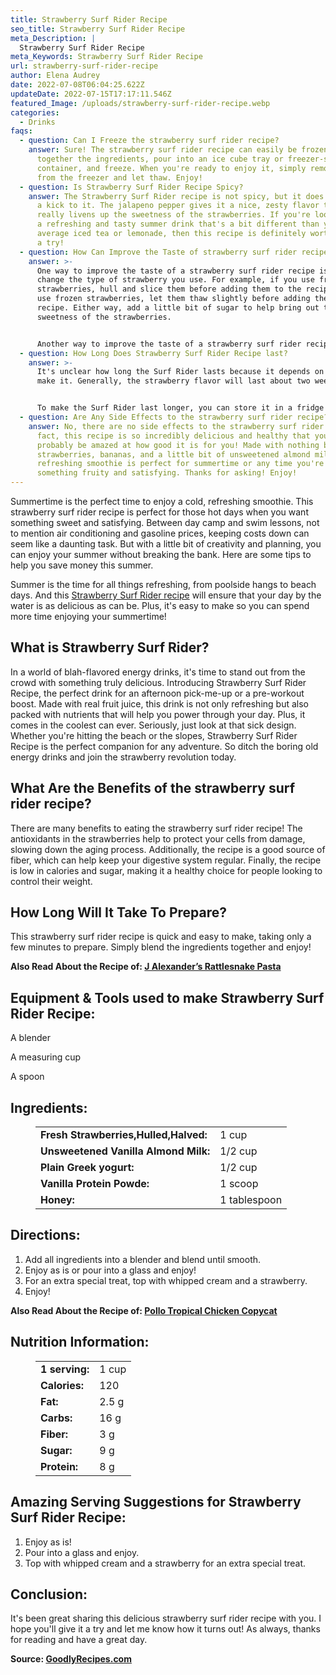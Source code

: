 ```yaml
---
title: Strawberry Surf Rider Recipe
seo_title: Strawberry Surf Rider Recipe
meta_Description: |
  Strawberry Surf Rider Recipe
meta_Keywords: Strawberry Surf Rider Recipe
url: strawberry-surf-rider-recipe
author: Elena Audrey
date: 2022-07-08T06:04:25.622Z
updateDate: 2022-07-15T17:17:11.546Z
featured_Image: /uploads/strawberry-surf-rider-recipe.webp
categories:
  - Drinks
faqs:
  - question: Can I Freeze the strawberry surf rider recipe?
    answer: Sure! The strawberry surf rider recipe can easily be frozen. Simply mix
      together the ingredients, pour into an ice cube tray or freezer-safe
      container, and freeze. When you're ready to enjoy it, simply remove it
      from the freezer and let thaw. Enjoy!
  - question: Is Strawberry Surf Rider Recipe Spicy?
    answer: The Strawberry Surf Rider recipe is not spicy, but it does have a bit of
      a kick to it. The jalapeno pepper gives it a nice, zesty flavor that
      really livens up the sweetness of the strawberries. If you're looking for
      a refreshing and tasty summer drink that's a bit different than your
      average iced tea or lemonade, then this recipe is definitely worth giving
      a try!
  - question: How Can Improve the Taste of strawberry surf rider recipe?
    answer: >-
      One way to improve the taste of a strawberry surf rider recipe is to
      change the type of strawberry you use. For example, if you use fresh
      strawberries, hull and slice them before adding them to the recipe. If you
      use frozen strawberries, let them thaw slightly before adding them to the
      recipe. Either way, add a little bit of sugar to help bring out the
      sweetness of the strawberries.


      Another way to improve the taste of a strawberry surf rider recipe is to change the type of liquid you use. Instead of water, try using orange juice or lemonade. This will give the drink a more refreshing flavor. You could also experiment with different types of alcohol, such as vodka or rum. Adding a shot of alcohol
  - question: How Long Does Strawberry Surf Rider Recipe last?
    answer: >-
      It's unclear how long the Surf Rider lasts because it depends on how you
      make it. Generally, the strawberry flavor will last about two weeks.


      To make the Surf Rider last longer, you can store it in a fridge or freezer. If you freeze it, make sure to let it thaw before you drink it or eat it.
  - question: Are Any Side Effects to the strawberry surf rider recipe?
    answer: No, there are no side effects to the strawberry surf rider recipe. In
      fact, this recipe is so incredibly delicious and healthy that you'll
      probably be amazed at how good it is for you! Made with nothing but fresh
      strawberries, bananas, and a little bit of unsweetened almond milk, this
      refreshing smoothie is perfect for summertime or any time you're craving
      something fruity and satisfying. Thanks for asking! Enjoy!
---
```

Summertime is the perfect time to enjoy a cold, refreshing smoothie. This strawberry surf rider recipe is perfect for those hot days when you want something sweet and satisfying. Between day camp and swim lessons, not to mention air conditioning and gasoline prices, keeping costs down can seem like a daunting task. But with a little bit of creativity and planning, you can enjoy your summer without breaking the bank. Here are some tips to help you save money this summer.

Summer is the time for all things refreshing, from poolside hangs to beach days. And this [Strawberry Surf Rider recipe](https://goodlyrecipes.com/strawberry-surf-rider-recipe/) will ensure that your day by the water is as delicious as can be. Plus, it's easy to make so you can spend more time enjoying your summertime!

## **What is Strawberry Surf Rider?**

In a world of blah-flavored energy drinks, it's time to stand out from the crowd with something truly delicious. Introducing Strawberry Surf Rider Recipe, the perfect drink for an afternoon pick-me-up or a pre-workout boost. Made with real fruit juice, this drink is not only refreshing but also packed with nutrients that will help you power through your day. Plus, it comes in the coolest can ever. Seriously, just look at that sick design. Whether you're hitting the beach or the slopes, Strawberry Surf Rider Recipe is the perfect companion for any adventure. So ditch the boring old energy drinks and join the strawberry revolution today.

## **What Are the Benefits of the strawberry surf rider recipe?**

There are many benefits to eating the strawberry surf rider recipe! The antioxidants in the strawberries help to protect your cells from damage, slowing down the aging process. Additionally, the recipe is a good source of fiber, which can help keep your digestive system regular. Finally, the recipe is low in calories and sugar, making it a healthy choice for people looking to control their weight.

## **How Long Will It Take To Prepare?**

This strawberry surf rider recipe is quick and easy to make, taking only a few minutes to prepare. Simply blend the ingredients together and enjoy!

**Also Read About the Recipe of: <a href="https://goodlyrecipes.com/j-alexanders-rattlesnake-pasta-recipe/" target="_blank" rel="noopener">J Alexander’s Rattlesnake Pasta</a>**

## **Equipment & Tools used to make Strawberry Surf Rider Recipe:**

A blender

A measuring cup

A spoon

## **Ingredients:**

<figure class="wp-block-table is-style-stripes">
  <table>
    <tbody>
      <tr>
        <td>
          <strong>Fresh Strawberries,Hulled,Halved:</strong>
        </td>
        <td> 1 cup </td>
      </tr>
      <tr>
        <td>
          <strong>Unsweetened Vanilla Almond Milk:</strong>
        </td>
        <td>1/2 cup</td>
      </tr>
      <tr>
        <td>
          <strong>Plain Greek yogurt:</strong>
        </td>
        <td>1/2 cup</td>
      </tr>
      <tr>
        <td>
          <strong>Vanilla Protein Powde:</strong>
        </td>
        <td>1 scoop</td>
     </tr>
      <tr>
        <td>
          <strong>Honey:</strong>
        </td>
        <td>1 tablespoon</td>
      </tr>

 </tbody>
  </table>
</figure>

## **Directions:**

1. Add all ingredients into a blender and blend until smooth.
2. Enjoy as is or pour into a glass and enjoy!
3. For an extra special treat, top with whipped cream and a strawberry.
4. Enjoy!

**Also Read About the Recipe of: <a href="https://goodlyrecipes.com/pollo-tropical-chicken-copycat-recipe/" target="_blank" rel="noopener">Pollo Tropical Chicken Copycat</a>**

## **Nutrition Information:**

<figure class="wp-block-table is-style-stripes">
  <table>
    <tbody>
      <tr>
        <td>
          <strong>1 serving:</strong>
        </td>
        <td>1 cup </td>
      </tr>
      <tr>
        <td>
          <strong>Calories:</strong>
        </td>
        <td>120</td>
      </tr>
      <tr>
        <td>
          <strong>Fat:</strong>
        </td>
        <td>2.5 g</td>
      </tr>
      <tr>
        <td>
          <strong>Carbs:</strong>
        </td>
        <td>16 g</td>
     </tr>
      <tr>
        <td>
          <strong>Fiber:</strong>
        </td>
        <td>3 g</td>
      </tr>
<tr>
        <td>
          <strong>Sugar:</strong>
        </td>
        <td> 9 g</td>
      </tr>
<tr>
        <td>
          <strong>Protein:</strong>
        </td>
        <td>8 g</td>
      </tr> 

</tbody>
  </table>
</figure>

## **Amazing Serving Suggestions for Strawberry Surf Rider Recipe:**

1. Enjoy as is!
2. Pour into a glass and enjoy.
3. Top with whipped cream and a strawberry for an extra special treat.

## **Conclusion:**

It's been great sharing this delicious strawberry surf rider recipe with you. I hope you'll give it a try and let me know how it turns out! As always, thanks for reading and have a great day.

**Source: <a href="https://goodlyrecipes.com/" target="_blank" rel="noopener">GoodlyRecipes.com</a>**